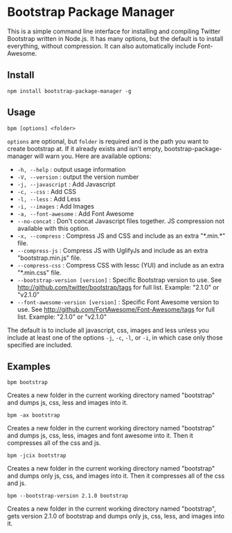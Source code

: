 # Bootstrap Package Manager

This is a simple command line interface for installing and compiling Twitter Bootstrap written in Node.js. It has many options, but the default is to install everything, without compression. It can also automatically include Font-Awesome.

## Install

	npm install bootstrap-package-manager -g

## Usage

	bpm [options] <folder>

`options` are optional, but `folder` is required and is the path you want to create bootstrap at. If it already exists and isn't empty, bootstrap-package-manager will warn you. Here are available options:

* `-h, --help` : output usage information
* `-V, --version` : output the version number
* `-j, --javascript` : Add Javascript
* `-c, --css` : Add CSS
* `-l, --less` : Add Less
* `-i, --images` : Add Images
* `-a, --font-awesome` : Add Font Awesome
* `--no-concat` : Don't concat Javascript files together. JS compression not available with this option.
* `-x, --compress` : Compress JS and CSS and include as an extra "\*.min.\*" file.
* `--compress-js` : Compress JS with UglifyJs and include as  an extra "bootstrap.min.js" file.
* `--compress-css` : Compress CSS with lessc (YUI) and include as an extra "\*.min.css" file.
* `--bootstrap-version [version]` : Specific Bootstrap version to use. See <http://github.com/twitter/bootstrap/tags> for full list. Example: "2.1.0" or "v2.1.0"
* `--font-awesome-version [version]` : Specific Font Awesome version to use. See <http://github.com/FortAwesome/Font-Awesome/tags> for full list. Example: "2.1.0" or "v2.1.0"

The default is to include all javascript, css, images and less unless you include at least one of the options `-j`, `-c`, `-l`, or `-i`, in which case only those specified are included.

## Examples

	bpm bootstrap

Creates a new folder in the current working directory named "bootstrap" and dumps js, css, less and images into it.

	bpm -ax bootstrap

Creates a new folder in the current working directory named "bootstrap" and dumps js, css, less, images and font awesome into it. Then it compresses all of the css and js.

	bpm -jcix bootstrap

Creates a new folder in the current working directory named "bootstrap" and dumps only js, css, and images into it. Then it compresses all of the css and js.

	bpm --bootstrap-version 2.1.0 bootstrap

Creates a new folder in the current working directory named "bootstrap", gets version 2.1.0 of bootstrap and dumps only js, css, less, and images into it.
